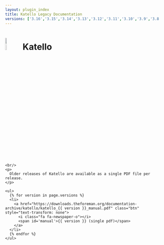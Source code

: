 ```yaml
---
layout: plugin_index
title: Katello Legacy Documentation
versions: ['3.16','3.15','3.14','3.13','3.12','3.11','3.10','3.9','3.8','3.7','3.6','3.5','3.4','3.3','3.2','3.1']
---
```


<div class="row" style="min-height: 700px">
  <div class="col-sm-10">
    <h1>
      <img src="{{ site.baseurl }}/static/images/katello_logo.png" alt="Katello" width="10%"/>
      Katello
    </h1>

    <br/>
    <p>
      Older releases of Katello are available as a single PDF file per release.
    </p>

    <ul>
      {% for version in page.versions %}
      <li>
        <a href="https://downloads.theforeman.org/documentation-archive/katello/katello_{{ version }}_manual.pdf" class="btn" style="text-transform: none">
          <i class="fa fa-newspaper-o"></i>
          <span id='manual'>{{ version }} (single pdf)</span>
        </a>
      </li>
      {% endfor %}
    </ul>
  </div>

</div>

<br/>
<br/>
